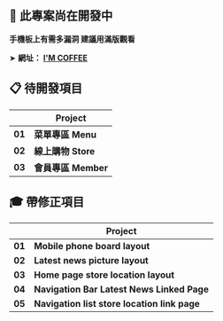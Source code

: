 ## 📣 此專案尚在開發中

**手機板上有需多漏洞 建議用滿版觀看**

➤  **網址：** [**I'M COFFEE**](https://lazydelon.pythonanywhere.com/)   

## 📋 待開發項目

|      |	**Project** |
| ---- | ---- |
| **01**	| **菜單專區 Menu** |
| **02**	| **線上購物 Store** | 
| **03**	| **會員專區 Member** |


## 🎓 帶修正項目

|      |	**Project** |
| ---- | ---- |
| **01**	| **Mobile phone board layout** |
| **02**	| **Latest news picture layout** |
| **03**	| **Home page store location layout** | 
| **04**	| **Navigation Bar Latest News Linked Page** |
| **05**	| **Navigation list store location link page** | 

